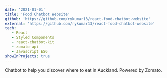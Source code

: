 ```yaml
---
date: '2021-01-01'
title: 'Food Chatbot Website'
github: 'https://github.com/rykumar13/react-food-chatbot-website'
external: 'https://github.com/rykumar13/react-food-chatbot-website'
tech:
   - React
   - Styled Components
   - react-chatbot-kit
   - zomato-api
   - Javascript ES6
showInProjects: true
---
```


Chatbot to help you discover where to eat in Auckland. Powered by Zomato.
